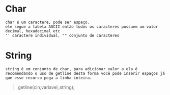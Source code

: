 
# Char
    char é um caractere, pode ser espaço.
    ele segue a tabela ASCII então todos os caracteres possuem um valor decimal, hexadecimal etc
    '' caractere individual, "" conjunto de caracteres

# String

    string é um conjunto de char, para adicionar valor a ela é recomendando o uso de getline desta forma você pode inserir espaços já que esse recurso pega a linha inteira.

>getline(cin,variavel_string);